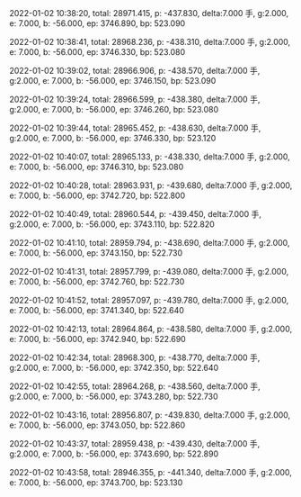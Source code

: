 2022-01-02 10:38:20, total: 28971.415, p: -437.830, delta:7.000 手, g:2.000, e: 7.000, b: -56.000, ep: 3746.890, bp: 523.090

2022-01-02 10:38:41, total: 28968.236, p: -438.310, delta:7.000 手, g:2.000, e: 7.000, b: -56.000, ep: 3746.330, bp: 523.080

2022-01-02 10:39:02, total: 28966.906, p: -438.570, delta:7.000 手, g:2.000, e: 7.000, b: -56.000, ep: 3746.150, bp: 523.090

2022-01-02 10:39:24, total: 28966.599, p: -438.380, delta:7.000 手, g:2.000, e: 7.000, b: -56.000, ep: 3746.260, bp: 523.080

2022-01-02 10:39:44, total: 28965.452, p: -438.630, delta:7.000 手, g:2.000, e: 7.000, b: -56.000, ep: 3746.330, bp: 523.120

2022-01-02 10:40:07, total: 28965.133, p: -438.330, delta:7.000 手, g:2.000, e: 7.000, b: -56.000, ep: 3746.310, bp: 523.080

2022-01-02 10:40:28, total: 28963.931, p: -439.680, delta:7.000 手, g:2.000, e: 7.000, b: -56.000, ep: 3742.720, bp: 522.800

2022-01-02 10:40:49, total: 28960.544, p: -439.450, delta:7.000 手, g:2.000, e: 7.000, b: -56.000, ep: 3743.110, bp: 522.820

2022-01-02 10:41:10, total: 28959.794, p: -438.690, delta:7.000 手, g:2.000, e: 7.000, b: -56.000, ep: 3743.150, bp: 522.730

2022-01-02 10:41:31, total: 28957.799, p: -439.080, delta:7.000 手, g:2.000, e: 7.000, b: -56.000, ep: 3742.760, bp: 522.730

2022-01-02 10:41:52, total: 28957.097, p: -439.780, delta:7.000 手, g:2.000, e: 7.000, b: -56.000, ep: 3741.340, bp: 522.640

2022-01-02 10:42:13, total: 28964.864, p: -438.580, delta:7.000 手, g:2.000, e: 7.000, b: -56.000, ep: 3742.940, bp: 522.690

2022-01-02 10:42:34, total: 28968.300, p: -438.770, delta:7.000 手, g:2.000, e: 7.000, b: -56.000, ep: 3742.350, bp: 522.640

2022-01-02 10:42:55, total: 28964.268, p: -438.560, delta:7.000 手, g:2.000, e: 7.000, b: -56.000, ep: 3743.280, bp: 522.730

2022-01-02 10:43:16, total: 28956.807, p: -439.830, delta:7.000 手, g:2.000, e: 7.000, b: -56.000, ep: 3743.050, bp: 522.860

2022-01-02 10:43:37, total: 28959.438, p: -439.430, delta:7.000 手, g:2.000, e: 7.000, b: -56.000, ep: 3743.690, bp: 522.890

2022-01-02 10:43:58, total: 28946.355, p: -441.340, delta:7.000 手, g:2.000, e: 7.000, b: -56.000, ep: 3743.700, bp: 523.130